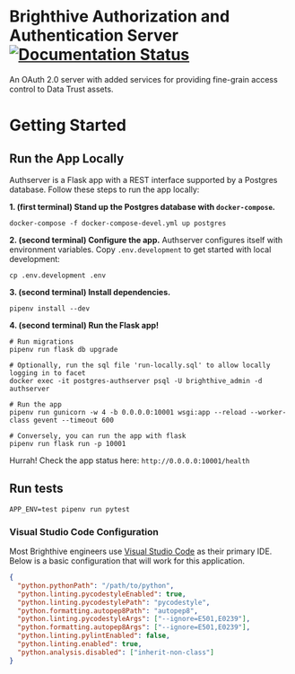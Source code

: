 # Brighthive Authorization and Authentication Server [![Documentation Status](https://readthedocs.org/projects/brighthive-authserver/badge/?version=latest)](https://brighthive-authserver.readthedocs.io/en/latest/?badge=latest)

An OAuth 2.0 server with added services for providing fine-grain access control to Data Trust assets.

# Getting Started

## Run the App Locally

Authserver is a Flask app with a REST interface supported by a Postgres database. Follow these steps to run the app locally:

**1. (first terminal) Stand up the Postgres database with `docker-compose`.**

```
docker-compose -f docker-compose-devel.yml up postgres
```

**2. (second terminal) Configure the app.** Authserver configures itself with environment variables. Copy `.env.development` to get started with local development:

```
cp .env.development .env
```

**3. (second terminal) Install dependencies.**

```
pipenv install --dev
```

**4. (second terminal) Run the Flask app!**

```
# Run migrations
pipenv run flask db upgrade

# Optionally, run the sql file 'run-locally.sql' to allow locally logging in to facet
docker exec -it postgres-authserver psql -U brighthive_admin -d authserver

# Run the app
pipenv run gunicorn -w 4 -b 0.0.0.0:10001 wsgi:app --reload --worker-class gevent --timeout 600

# Conversely, you can run the app with flask
pipenv run flask run -p 10001
```

Hurrah! Check the app status here: `http://0.0.0.0:10001/health`

## Run tests

```
APP_ENV=test pipenv run pytest
```

### Visual Studio Code Configuration

Most Brighthive engineers use [Visual Studio Code](https://code.visualstudio.com/) as their primary IDE. Below is a basic configuration that will work for this application.

```json
{
  "python.pythonPath": "/path/to/python",
  "python.linting.pycodestyleEnabled": true,
  "python.linting.pycodestylePath": "pycodestyle",
  "python.formatting.autopep8Path": "autopep8",
  "python.linting.pycodestyleArgs": ["--ignore=E501,E0239"],
  "python.formatting.autopep8Args": ["--ignore=E501,E0239"],
  "python.linting.pylintEnabled": false,
  "python.linting.enabled": true,
  "python.analysis.disabled": ["inherit-non-class"]
}
```
